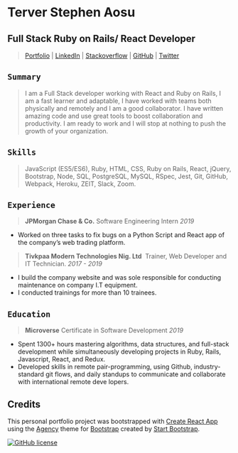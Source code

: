 # Terver Stephen Aosu

## Full Stack Ruby on Rails/ React Developer

>[Portfolio](https://my-website.terveraosu.now.sh/) | [LinkedIn](https://www.linkedin.com/in/terver-aosu/) | [Stackoverflow](https://stackoverflow.com/story/truetechcode) | [GitHub](https://github.com/truetechcode/) | [Twitter](https://twitter.com/truetech_code)

## `Summary`

> I am a Full Stack developer working with React and Ruby on Rails, I am a fast learner and adaptable, 
I have worked with teams both physically and remotely and I am a good collaborator.
I have written amazing code and use great tools to boost collaboration and productivity.
I am ready to work and I will stop at nothing to push the growth of your organization.

## `Skills`

> JavaScript (ES5/ES6), Ruby, HTML, CSS, Ruby on Rails, React, jQuery, Bootstrap, Node, SQL, PostgreSQL, MySQL, RSpec, Jest, Git, GitHub, Webpack, Heroku, ZEIT, Slack, Zoom.

## `Experience`

> **JPMorgan Chase & Co.** ​Software Engineering Intern *2019*
- Worked on three tasks to fix bugs on a Python Script and React app of
the company’s web trading platform.

> **Tivkpaa Modern Technologies Nig. Ltd** ​ Trainer, Web Developer and IT Technician. *2017 - 2019*
- I build the company website and was sole responsible for conducting maintenance on company I.T equipment.
- I conducted trainings for more than 10 trainees.

## `Education`

> **Microverse**​ Certificate in Software Development *2019*

- Spent 1300+ hours mastering a​lgorithms, data structures, and full-stack development while simultaneously developing projects in Ruby, Rails, Javascript, React, and Redux.
- Developed skills in remote pair-programming, using Github, industry-standard git flows, and daily standups to communicate and collaborate with international remote deve​ lopers.

## Credits

  This personal portfolio project was bootstrapped with [Create React App](https://github.com/facebook/create-react-app) using the [Agency](https://startbootstrap.com/template-overviews/agency/) theme for [Bootstrap](http://getbootstrap.com/) created by [Start Bootstrap](http://startbootstrap.com/).

[![GitHub license](https://img.shields.io/badge/license-MIT-blue.svg)](https://raw.githubusercontent.com/BlackrockDigital/startbootstrap-agency/master/LICENSE)